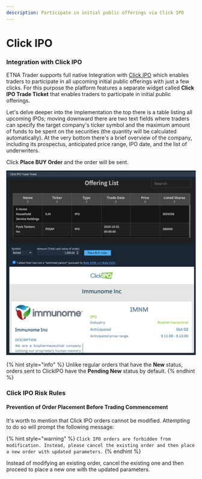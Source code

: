 ```yaml
---
description: Participate in initial public offerings via Click IPO
---
```


# Click IPO

### Integration with Click IPO

ETNA Trader supports full native Integration with [Click IPO](https://clickipo.com/how/) which enables traders to participate in all upcoming initial public offerings with just a few clicks. For this purpose the platform features a separate widget called **Click IPO Trade Ticket** that enables traders to participate in initial public offerings.

Let's delve deeper into the implementation the top there is a table listing all upcoming IPOs; moving downward there are two text fields where traders can specify the target company's ticker symbol and the maximum amount of funds to be spent on the securities \(the quantity will be calculated automatically\). At the very bottom there's a brief overview of the company, including its prospectus, anticipated price range, IPO date, and the list of underwriters.

Click **Place BUY Order** and the order will be sent. 

![](../../../.gitbook/assets/screenshot-2020-09-30-at-12.29.52.png)

{% hint style="info" %}
Unlike regular orders that have the **New** status, orders sent to ClickIPO have the **Pending New** status by default.
{% endhint %}

### Click IPO Risk Rules

#### Prevention of Order Placement Before Trading Commencement

It's worth to mention that Click IPO orders cannot be modified. Attempting to do so will prompt the following message:

{% hint style="warning" %}
`Click IPO orders are forbidden from modification. Instead, please cancel the existing order and then place a new order with updated parameters.`
{% endhint %}

Instead of modifying an existing order, cancel the existing one and then proceed to place a new one with the updated parameters.

